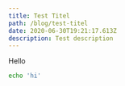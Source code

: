 ```yaml
---
title: Test Titel
path: /blog/test-titel
date: 2020-06-30T19:21:17.613Z
description: Test description
---
```

Hello

```bash
echo 'hi'
```